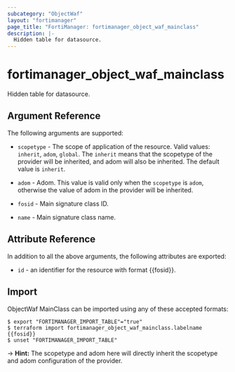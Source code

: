```yaml
---
subcategory: "ObjectWaf"
layout: "fortimanager"
page_title: "FortiManager: fortimanager_object_waf_mainclass"
description: |-
  Hidden table for datasource.
---
```


# fortimanager_object_waf_mainclass
Hidden table for datasource.

## Argument Reference


The following arguments are supported:

* `scopetype` - The scope of application of the resource. Valid values: `inherit`, `adom`, `global`. The `inherit` means that the scopetype of the provider will be inherited, and adom will also be inherited. The default value is `inherit`.
* `adom` - Adom. This value is valid only when the `scopetype` is `adom`, otherwise the value of adom in the provider will be inherited.

* `fosid` - Main signature class ID.
* `name` - Main signature class name.


## Attribute Reference

In addition to all the above arguments, the following attributes are exported:
* `id` - an identifier for the resource with format {{fosid}}.

## Import

ObjectWaf MainClass can be imported using any of these accepted formats:
```
$ export "FORTIMANAGER_IMPORT_TABLE"="true"
$ terraform import fortimanager_object_waf_mainclass.labelname {{fosid}}
$ unset "FORTIMANAGER_IMPORT_TABLE"
```
-> **Hint:** The scopetype and adom here will directly inherit the scopetype and adom configuration of the provider.
